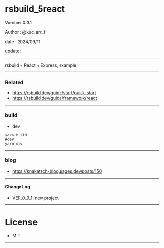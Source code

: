 ﻿# rsbuild_5react

 Version: 0.9.1

 Author  : @kuc_arc_f

 date   : 2024/09/11 
 
 update :

***

rsbuild + React + Express, example

***
### Related

* https://rsbuild.dev/guide/start/quick-start
* https://rsbuild.dev/guide/framework/react

***
### build
* dev
```
yarn build
#dev
yarn dev
```

***
### blog

* https://knakatech-blog.pages.dev/posts/150

***
#### Change Log
* VER_0_9_1: new project

***
# License

* MIT

***

